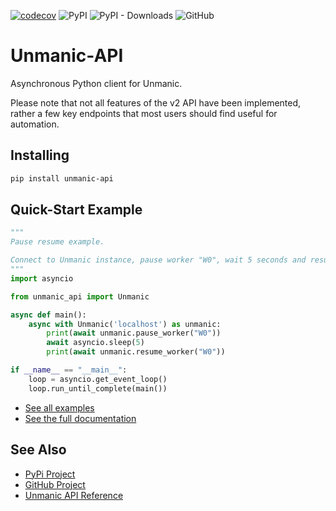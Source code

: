 [![codecov](https://codecov.io/gh/JeffResc/Unmanic-API/branch/main/graph/badge.svg?token=4JJLW3BFUP)](https://codecov.io/gh/JeffResc/Unmanic-API)
![PyPI](https://img.shields.io/pypi/v/unmanic-api)
![PyPI - Downloads](https://img.shields.io/pypi/dm/unmanic_api)
![GitHub](https://img.shields.io/github/license/JeffResc/Unmanic-API)
# Unmanic-API
Asynchronous Python client for Unmanic.

Please note that not all features of the v2 API have been implemented, rather a few key endpoints that most users should find useful for automation.

## Installing
```bash
pip install unmanic-api
```

## Quick-Start Example
```python
"""
Pause resume example.

Connect to Unmanic instance, pause worker "W0", wait 5 seconds and resume worker "W0".
"""
import asyncio

from unmanic_api import Unmanic

async def main():
    async with Unmanic('localhost') as unmanic:
        print(await unmanic.pause_worker("W0"))
        await asyncio.sleep(5)
        print(await unmanic.resume_worker("W0"))

if __name__ == "__main__":
    loop = asyncio.get_event_loop()
    loop.run_until_complete(main())
```
- [See all examples](https://github.com/JeffResc/Unmanic-API/tree/main/examples)
- [See the full documentation](https://jeffresc.dev/Unmanic-API/)

## See Also
- [PyPi Project](https://pypi.org/project/unmanic-api/)
- [GitHub Project](https://github.com/JeffResc/Unmanic-API)
- [Unmanic API Reference](https://github.com/Unmanic/unmanic/tree/master/unmanic/webserver/api_v2)
